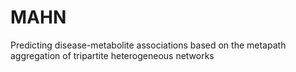 # MAHN
Predicting disease-metabolite associations based on the metapath aggregation of tripartite heterogeneous networks
